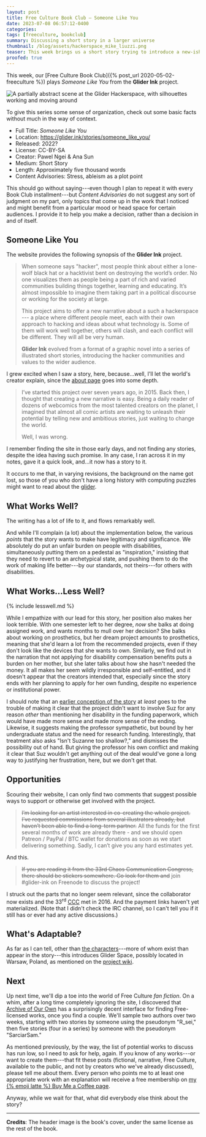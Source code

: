 ```yaml
---
layout: post
title: Free Culture Book Club — Someone Like You
date: 2023-07-08 06:57:12-0400
categories:
tags: [freeculture, bookclub]
summary: Discussing a short story in a larger universe
thumbnail: /blog/assets/hackerspace_mike_liuzzi.png
teaser: This week brings us a short story trying to introduce a new-ish solarpunk franchise about a hackerspace.
proofed: true
---
```


This week, our [Free Culture Book Club]({% post_url 2020-05-02-freeculture %}) plays *Someone Like You* from the **Glider Ink** project.

![A partially abstract scene at the Glider Hackerspace, with silhouettes working and moving around](/blog/assets/hackerspace_mike_liuzzi.png "I hope the giant orange bin gets a line.")

To give this series some sense of organization, check out some basic facts without much in the way of context.

 * Full Title:  *Someone Like You*
 * Location:  <https://glider.ink/stories/someone_like_you/>
 * Released:  2022?
 * License:  CC-BY-SA
 * Creator:  Pawel Ngei & Ana Sun
 * Medium:  Short Story
 * Length:  Approximately five thousand words
 * Content Advisories:  Stress, ableism as a plot point

This should go without saying---even though I plan to repeat it with every Book Club installment---but *Content Advisories* do not suggest any sort of judgment on my part, only topics that come up in the work that I noticed and might benefit from a particular mood or head space for certain audiences.  I provide it to help you make a decision, rather than a decision in and of itself.

## Someone Like You

The website provides the following synopsis of the **Glider Ink** project.

 > When someone says "hacker", most people think about either a lone-wolf black hat or a hacktivist bent on destroying the world’s order. No one visualizes them as people being a part of rich and varied communities building things together, learning and educating. It’s almost impossible to imagine them taking part in a political discourse or working for the society at large.
 >
 > This project aims to offer a new narrative about a such a hackerspace --- a place where different people meet, each with their own approach to hacking and ideas about what technology is. Some of them will work well together, others will clash, and each conflict will be different. They will all be very human.
 >
 > **Glider Ink** evolved from a format of a graphic novel into a series of illustrated short stories, introducing the hacker communities and values to the wider audience.

I grew excited when I saw a story, here, because...well, I'll let the world's creator explain, since the [about page](https://glider.ink/about/) goes into some depth.

 > I’ve started this project over seven years ago, in 2015. Back then, I thought that creating a new narrative is easy. Being a daily reader of dozens of webcomics from the most talented creators on the planet, I imagined that almost all comic artists are waiting to unleash their potential by telling new and ambitious stories, just waiting to change the world.
 >
 > Well, I was wrong.

I remember finding the site in those early days, and not finding any stories, despite the idea having such promise.  In any case, I ran across it in my notes, gave it a quick look, and...it now has a story to it.

It occurs to me that, in varying revisions, the background on the name got lost, so those of you who don't have a long history with computing puzzles might want to read about the [glider](https://en.wikipedia.org/wiki/Glider_%28Conway%27s_Life%29).

## What Works Well?

The writing has a lot of life to it, and flows remarkably well.

And while I'll complain (a lot) about the implementation below, the various *points* that the story wants to make have legitimacy and significance.  We absolutely do put an unfair burden on people with disabilities, simultaneously putting them on a pedestal as "inspiration," insisting that they need to revert to an archetypical state, and pushing them to do the work of making life better---by our standards, not theirs---for others with disabilities.

## What Works...Less Well?

{% include lesswell.md %}

While I empathize with our lead for this story, her position also makes her look terrible.  With one semester left to her degree, *now* she balks at doing assigned work, and wants months to mull over her decision?  She balks about working on prosthetics, but her dream project amounts to prosthetics, meaning that she'd learn a lot from the recommended projects, even if they don't look like the devices that she wants to own.  Similarly, we find out in the narration that not applying for disability compensation benefits puts a burden on her mother, but she later talks about how she hasn't needed the money.  It all makes her seem wildly irresponsible and self-entitled, and it doesn't appear that the creators intended that, especially since the story ends with her planning to apply for her own funding, despite no experience or institutional power.

I should note that an [earlier conception of the story](https://wiki.glider.ink/stories/chapter1?rev=1485210783) at *least* goes to the trouble of making it clear that the project didn't want to involve Suz for any reason *other* than mentioning her disability in the funding paperwork, which would have made more sense and made more sense of the ending.  Likewise, it suggests making the professor sympathetic, but bound by her undergraduate status and the need for research funding.  Interestingly, that treatment also asks "Isn't Suzanne too shallow?," and dismisses the possibility out of hand.  But giving the professor his own conflict and making it clear that Suz wouldn't get anything out of the deal would've gone a long way to justifying her frustration, here, but we don't get that.

## Opportunities

Scouring their website, I can only find two comments that suggest possible ways to support or otherwise get involved with the project.

 > ~~I’m looking for an artist interested in co-creating the whole project. I’ve requested commissions from several illustrators already, but haven’t been able to find a long-term partner.~~ All the funds for the first several months of work are already there - and we should open Patreon / PayPal / BTC wallet for donations as soon as we start delivering something. Sadly, I can’t give you any hard estimates yet.

And this.

 > ~~If you are reading it from the 33rd Chaos Communication Congress, there should be stickers somewhere. Go look for them and~~ join #glider-ink on Freenode to discuss the project!

I struck out the parts that no longer seem relevant, since the collaborator now exists and the 33<sup>rd</sup> [CCC](https://en.wikipedia.org/wiki/Chaos_Communication_Congress) met in 2016.  And the payment links haven't yet materialized.  (Note that I didn't check the IRC channel, so I can't tell you if it still has or ever had any active discussions.)

## What's Adaptable?

As far as I can tell, other than [the characters](https://glider.ink/characters/)---more of whom exist than appear in the story---this introduces Glider Space, possibly located in Warsaw, Poland, as mentioned on the [project wiki](https://wiki.glider.ink/world/gliderspace).

## Next

Up next time, we'll dip a toe into the world of Free Culture *fan fiction*.  On a whim, after a long time completely ignoring the site, I discovered that [Archive of Our Own](https://archiveofourown.org) has a surprisingly decent interface for finding Free-licensed works, once you find a couple.  We'll sample two authors over two weeks, starting with two stories by someone using the pseudonym "R_sei," then five stories (four in a series) by someone with the pseudonym "SarciarSam."

As mentioned previously, by the way, the list of potential works to discuss has run low, so I need to ask for help, again.  If you know of any works---or want to create them---that fit these posts (fictional, narrative, Free Culture, available to the public, and not by creators who we've already discussed), please tell me about them.  Every person who points me to at least one appropriate work with an explanation will receive a free membership on [my {% emoji latte %} Buy Me a Coffee page](https://buymeacoffee.com/jcolag).

Anyway, while we wait for that, what did everybody else think about the story?

* * *

**Credits**:  The header image is the book's cover, under the same license as the rest of the book.
